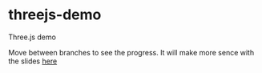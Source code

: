 # threejs-demo
Three.js demo

Move between branches to see the progress.
It will make more sence with the slides [here](https://www.canva.com/design/DAFWypbjw_o/Ddc4p-b5c7YbUkhV4uZXgA/edit?utm_content=DAFWypbjw_o&utm_campaign=designshare&utm_medium=link2&utm_source=sharebutton)
